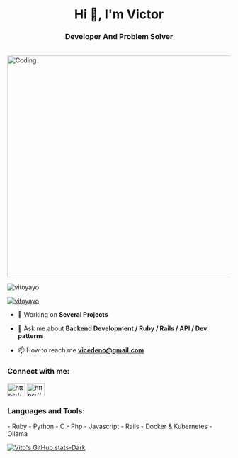 <!-- ![MasterHead](https://1.bp.blogspot.com/-7A4WynwLsMw/XbBpCXG8fHI/AAAAAAAAMt4/uOa1bpLskYgrwGbllhSu2SDj_Mig8SXJQCLcBGAsYHQ/s1600/2000_600px.gif) -->
<h1 align="center">Hi 👋, I'm Victor</h1>
<h3 align="center">Developer And Problem Solver</h3>
<br><img align="center" alt="Coding" width="1000px" height="500vh"  src="https://cdn.dribbble.com/users/1162077/screenshots/5403918/focus-animation.gif">

<p align="left"> <img src="https://komarev.com/ghpvc/?username=prashantkumarupadhyay2504&label=Profile%20views&color=0e75b6&style=flat" alt="vitoyayo" /> </p>

<p align="left"> <a href="https://github.com/ryo-ma/github-profile-trophy"><img src="https://github-profile-trophy.vercel.app/?username=vitoyayo&theme=algolia" alt="vitoyayo" /></a> </p>

- 🔭 Working on **Several Projects**

- 💬 Ask me about **Backend Development / Ruby / Rails / API / Dev patterns**

- 📫 How to reach me **vicedeno@gmail.com**

<h3 align="left">Connect with me:</h3>
<p align="left">
<a href="https://www.linkedin.com/in/vcedenov/" target="blank"><img align="center" src="https://raw.githubusercontent.com/rahuldkjain/github-profile-readme-generator/master/src/images/icons/Social/linked-in-alt.svg" alt="https://www.linkedin.com/in/vcedenov/" height="30" width="40" /></a>
<a href="https://instagram.com/https://www.instagram.com/vitoyayo/" target="blank"><img align="center" src="https://raw.githubusercontent.com/rahuldkjain/github-profile-readme-generator/master/src/images/icons/Social/instagram.svg" alt="https://www.instagram.com/vitoyayo/" height="30" width="40" /></a>
</p>

<h3 align="left">Languages and Tools:</h3>
- Ruby 
- Python
- C
- Php
- Javascript
- Rails 
- Docker & Kubernetes
- Ollama 

[![Vito's GitHub stats-Dark](https://github-readme-stats.vercel.app/api?username=vitoyayo&show_icons=true&theme=dark#gh-dark-mode-only)](https://github.com/vitoyayo/)
